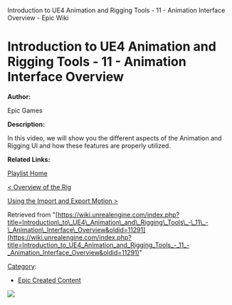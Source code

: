 Introduction to UE4 Animation and Rigging Tools - 11 - Animation Interface Overview - Epic Wiki                    

Introduction to UE4 Animation and Rigging Tools - 11 - Animation Interface Overview
===================================================================================

  

**Author:**

Epic Games

**Description:**

In this video, we will show you the different aspects of the Animation and Rigging UI and how these features are properly utilized.

**Related Links:**

[Playlist Home](/Category:Epic_Video_Playlists "Category:Epic Video Playlists")

[< Overview of the Rig](/Introduction_to_UE4_Animation_and_Rigging_Tools_-_10_-_Overview_of_the_Rig "Introduction to UE4 Animation and Rigging Tools - 10 - Overview of the Rig")

[Using the Import and Export Motion >](/Introduction_to_UE4_Animation_and_Rigging_Tools_-_12_-_Using_the_Import_and_Export_Motion_tools "Introduction to UE4 Animation and Rigging Tools - 12 - Using the Import and Export Motion tools")

Retrieved from "[https://wiki.unrealengine.com/index.php?title=Introduction\_to\_UE4\_Animation\_and\_Rigging\_Tools\_-\_11\_-\_Animation\_Interface\_Overview&oldid=11291](https://wiki.unrealengine.com/index.php?title=Introduction_to_UE4_Animation_and_Rigging_Tools_-_11_-_Animation_Interface_Overview&oldid=11291)"

[Category](/Special:Categories "Special:Categories"):

*   [Epic Created Content](/Category:Epic_Created_Content "Category:Epic Created Content")

  ![](https://tracking.unrealengine.com/track.png)